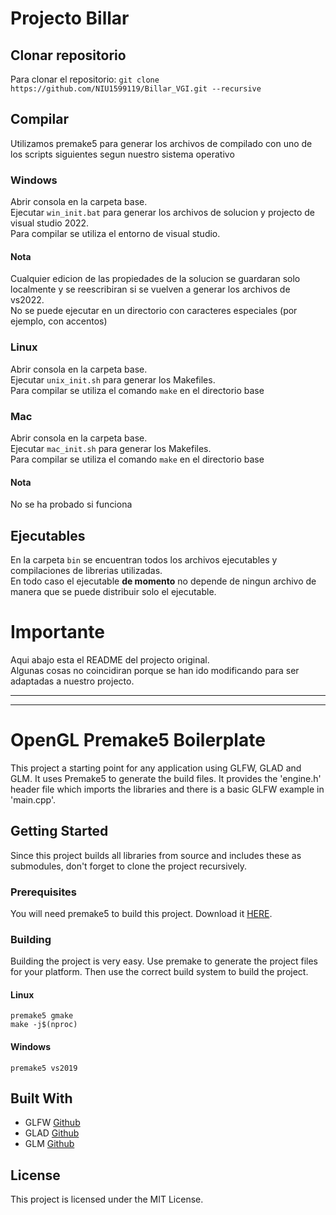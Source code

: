 # Projecto Billar

## Clonar repositorio
Para clonar el repositorio:
`git clone https://github.com/NIU1599119/Billar_VGI.git --recursive`

## Compilar
Utilizamos premake5 para generar los archivos de compilado con uno de los scripts siguientes segun nuestro sistema operativo

### Windows
Abrir consola en la carpeta base.  
Ejecutar `win_init.bat` para generar los archivos de solucion y projecto de visual studio 2022.  
Para compilar se utiliza el entorno de visual studio.
#### Nota
Cualquier edicion de las propiedades de la solucion se guardaran solo localmente y se reescribiran si se vuelven a generar los archivos de vs2022.  
No se puede ejecutar en un directorio con caracteres especiales (por ejemplo, con accentos)

### Linux
Abrir consola en la carpeta base.  
Ejecutar `unix_init.sh` para generar los Makefiles.  
Para compilar se utiliza el comando `make` en el directorio base

### Mac
Abrir consola en la carpeta base.  
Ejecutar `mac_init.sh` para generar los Makefiles.  
Para compilar se utiliza el comando `make` en el directorio base
#### Nota
No se ha probado si funciona

## Ejecutables
En la carpeta `bin` se encuentran todos los archivos ejecutables y compilaciones de librerias utilizadas.  
En todo caso el ejecutable **de momento** no depende de ningun archivo de manera que se puede distribuir solo el ejecutable.

# Importante

Aqui abajo esta el README del projecto original.  
Algunas cosas no coincidiran porque se han ido modificando para ser adaptadas a nuestro projecto.

-------------------------------------
-------------------------------------

# OpenGL Premake5 Boilerplate

This project a starting point for any application using GLFW, GLAD and GLM. It uses Premake5 to generate the build files. It provides the 'engine.h' header file which imports the libraries and there is a basic GLFW example in 'main.cpp'.

## Getting Started

Since this project builds all libraries from source and includes these as submodules, don't forget to clone the project recursively.

### Prerequisites
You will need premake5 to build this project. Download it [HERE](https://premake.github.io/download/html#v5).


### Building
Building the project is very easy. Use premake to generate the project files for your platform. Then use the correct build system to build the project.

#### Linux

```
premake5 gmake
make -j$(nproc)
```

#### Windows

```
premake5 vs2019
```

## Built With
- GLFW [Github](https://github.com/glfw/glfw)
- GLAD [Github](https://github.com/Dav1dde/glad)
- GLM  [Github](https://github.com/g-truc/glm)

## License

This project is licensed under the MIT License.
